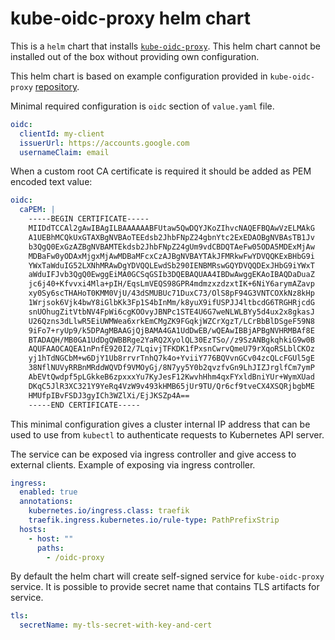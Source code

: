 # kube-oidc-proxy helm chart

This is a `helm` chart that installs [`kube-oidc-proxy`](https://github.com/jetstack/kube-oidc-proxy/).
This helm chart cannot be installed out of the box without providing own
configuration.

This helm chart is based on example configuration provided in `kube-oidc-proxy`
[repository](https://github.com/jetstack/kube-oidc-proxy/blob/182fa79a7854bd33f3827d89e222e10c57c4aed5/demo/yaml/kube-oidc-proxy.yaml).

Minimal required configuration is `oidc` section of `value.yaml` file.

```yaml
oidc:
  clientId: my-client
  issuerUrl: https://accounts.google.com
  usernameClaim: email
```

When a custom root CA certificate is required it should be added as PEM encoded
text value:

```yaml
oidc:
  caPEM: |
    -----BEGIN CERTIFICATE-----
    MIIDdTCCAl2gAwIBAgILBAAAAAABFUtaw5QwDQYJKoZIhvcNAQEFBQAwVzELMAkG
    A1UEBhMCQkUxGTAXBgNVBAoTEEdsb2JhbFNpZ24gbnYtc2ExEDAOBgNVBAsTB1Jv
    b3QgQ0ExGzAZBgNVBAMTEkdsb2JhbFNpZ24gUm9vdCBDQTAeFw05ODA5MDExMjAw
    MDBaFw0yODAxMjgxMjAwMDBaMFcxCzAJBgNVBAYTAkJFMRkwFwYDVQQKExBHbG9i
    YWxTaWduIG52LXNhMRAwDgYDVQQLEwdSb290IENBMRswGQYDVQQDExJHbG9iYWxT
    aWduIFJvb3QgQ0EwggEiMA0GCSqGSIb3DQEBAQUAA4IBDwAwggEKAoIBAQDaDuaZ
    jc6j40+Kfvvxi4Mla+pIH/EqsLmVEQS98GPR4mdmzxzdzxtIK+6NiY6arymAZavp
    xy0Sy6scTHAHoT0KMM0VjU/43dSMUBUc71DuxC73/OlS8pF94G3VNTCOXkNz8kHp
    1Wrjsok6Vjk4bwY8iGlbKk3Fp1S4bInMm/k8yuX9ifUSPJJ4ltbcdG6TRGHRjcdG
    snUOhugZitVtbNV4FpWi6cgKOOvyJBNPc1STE4U6G7weNLWLBYy5d4ux2x8gkasJ
    U26Qzns3dLlwR5EiUWMWea6xrkEmCMgZK9FGqkjWZCrXgzT/LCrBbBlDSgeF59N8
    9iFo7+ryUp9/k5DPAgMBAAGjQjBAMA4GA1UdDwEB/wQEAwIBBjAPBgNVHRMBAf8E
    BTADAQH/MB0GA1UdDgQWBBRge2YaRQ2XyolQL30EzTSo//z9SzANBgkqhkiG9w0B
    AQUFAAOCAQEA1nPnfE920I2/7LqivjTFKDK1fPxsnCwrvQmeU79rXqoRSLblCKOz
    yj1hTdNGCbM+w6DjY1Ub8rrvrTnhQ7k4o+YviiY776BQVvnGCv04zcQLcFGUl5gE
    38NflNUVyRRBnMRddWQVDf9VMOyGj/8N7yy5Y0b2qvzfvGn9LhJIZJrglfCm7ymP
    AbEVtQwdpf5pLGkkeB6zpxxxYu7KyJesF12KwvhHhm4qxFYxldBniYUr+WymXUad
    DKqC5JlR3XC321Y9YeRq4VzW9v493kHMB65jUr9TU/Qr6cf9tveCX4XSQRjbgbME
    HMUfpIBvFSDJ3gyICh3WZlXi/EjJKSZp4A==
    -----END CERTIFICATE-----
```

This minimal configuration gives a cluster internal IP address that can be used
to use from `kubectl` to authenticate requests to Kubernetes API server.

The service can be exposed via ingress controller and give access to external
clients. Example of exposing via ingress controller.

```yaml
ingress:
  enabled: true
  annotations:
    kubernetes.io/ingress.class: traefik
    traefik.ingress.kubernetes.io/rule-type: PathPrefixStrip
  hosts:
    - host: ""
      paths:
        - /oidc-proxy
```

By default the helm chart will create self-signed service for `kube-oidc-proxy`
service. It is possible to provide secret name that contains TLS artifacts for
service.

```yaml
tls:
  secretName: my-tls-secret-with-key-and-cert
```

